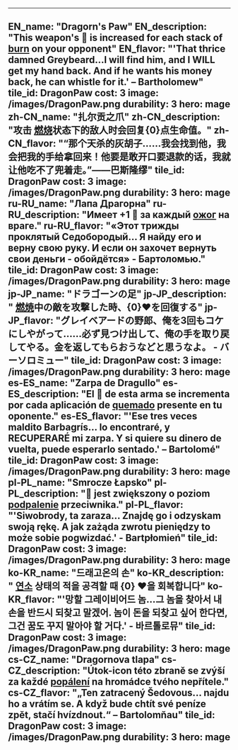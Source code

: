 ---

EN_name: "Dragorn's Paw"
EN_description: "This weapon's 🔸 is increased for each stack of  <u>burn</u> on your opponent"
EN_flavor: "'That thrice damned Greybeard...I will find him, and I WILL get my hand back. And if he wants his money back, he can whistle for it.' – Bartholomew"
tile_id: DragonPaw
cost: 3
image: /images/DragonPaw.png
durability: 3
hero: mage
zh-CN_name: "扎尔贡之爪"
zh-CN_description: "攻击 <u>燃烧</u>状态下的敌人时会回复{0}点生命值。"
zh-CN_flavor: "“那个天杀的灰胡子……我会找到他，我会把我的手给拿回来！他要是敢开口要退款的话，我就让他吃不了兜着走。”——巴斯隆缪"
tile_id: DragonPaw
cost: 3
image: /images/DragonPaw.png
durability: 3
hero: mage
ru-RU_name: "Лапа Драгорна"
ru-RU_description: "Имеет +1 🔸 за каждый  <u>ожог</u> на враге."
ru-RU_flavor: "«Этот трижды проклятый Седобородый... Я найду его и верну свою руку. И если он захочет вернуть свои деньги - обойдётся» - Бартоломью."
tile_id: DragonPaw
cost: 3
image: /images/DragonPaw.png
durability: 3
hero: mage
jp-JP_name: "ドラゴーンの足"
jp-JP_description: " <u>燃焼</u>中の敵を攻撃した時、{0}❤️を回復する"
jp-JP_flavor: "グレイベアードの野郎、俺を3回もコケにしやがって……必ず見つけ出して、俺の手を取り戻してやる。金を返してもらおうなどと思うなよ。 - バーソロミュー"
tile_id: DragonPaw
cost: 3
image: /images/DragonPaw.png
durability: 3
hero: mage
es-ES_name: "Zarpa de Dragullo"
es-ES_description: "El 🔸 de esta arma se incrementa por cada aplicación de  <u>quemado</u> presente en tu oponente."
es-ES_flavor: "'Ese tres veces maldito Barbagrís... lo encontraré, y RECUPERARÉ mi zarpa. Y si quiere su dinero de vuelta, puede esperarlo sentado.' – Bartolomé"
tile_id: DragonPaw
cost: 3
image: /images/DragonPaw.png
durability: 3
hero: mage
pl-PL_name: "Smrocze Łapsko"
pl-PL_description: "🔸 jest zwiększony o poziom  <u>podpalenie</u> przeciwnika."
pl-PL_flavor: "'Siwobrody, ta zaraza... Znajdę go i odzyskam swoją rękę. A jak zażąda zwrotu pieniędzy to może sobie pogwizdać.' - Bartpłomień"
tile_id: DragonPaw
cost: 3
image: /images/DragonPaw.png
durability: 3
hero: mage
ko-KR_name: "드래고온의 손"
ko-KR_description: " <u>연소</u> 상태의 적을 공격할 때 {0} ❤️을 회복합니다"
ko-KR_flavor: "'망할 그레이비어드 놈...그 놈을 찾아서 내 손을 반드시 되찾고 말겠어. 놈이 돈을 되찾고 싶어 한다면, 그건 꿈도 꾸지 말아야 할 거다.' - 바르톨로뮤"
tile_id: DragonPaw
cost: 3
image: /images/DragonPaw.png
durability: 3
hero: mage
cs-CZ_name: "Dragornova tlapa"
cs-CZ_description: "Útok-icon této zbraně se zvýší za každé  <u>popálení</u> na hromádce tvého nepřítele."
cs-CZ_flavor: "„Ten zatracený Šedovous... najdu ho a vrátím se. A když bude chtít své peníze zpět, stačí hvízdnout.“ – Bartolomňau"
tile_id: DragonPaw
cost: 3
image: /images/DragonPaw.png
durability: 3
hero: mage
---